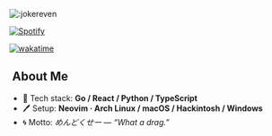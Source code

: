 ![:jokereven](https://count.getloli.com/@:jokereven?theme=booru-ve)

[![Spotify](https://spotify-github-profile.kittinanx.com/api/view?uid=31yd36afueznbf5jzxs7kifn73wu&cover_image=true&theme=novatorem&show_offline=true&bar_color=53b14f&bar_color_cover=false)](https://open.spotify.com/user/31yd36afueznbf5jzxs7kifn73wu)

[![wakatime](https://wakatime.com/badge/user/eada5769-12fd-41f7-af3d-65254494dce1.svg)](https://wakatime.com/@eada5769-12fd-41f7-af3d-65254494dce1)

## ​​​ About Me
- 🔨 Tech stack: **Go / React / Python / TypeScript**
- 🖊️ Setup: **Neovim · Arch Linux / macOS / Hackintosh / Windows**
- 🌀 Motto: *めんどくせー — “What a drag.”*
